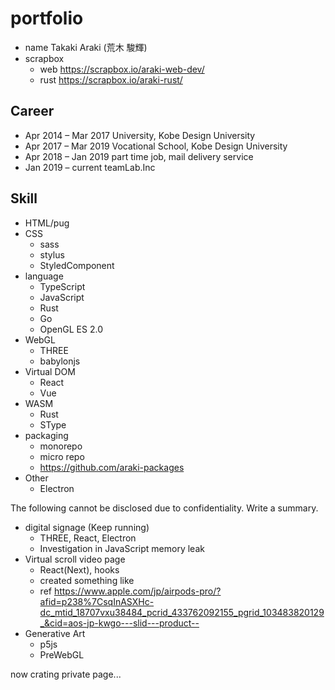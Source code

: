 # portfolio

- name Takaki Araki (荒木 駿輝)
- scrapbox
    - web https://scrapbox.io/araki-web-dev/
    - rust https://scrapbox.io/araki-rust/

## Career

- Apr 2014 – Mar 2017 University, Kobe Design University
- Apr 2017 – Mar 2019 Vocational School, Kobe Design University
- Apr 2018 – Jan 2019 part time job, mail delivery service
- Jan 2019 – current teamLab.Inc

## Skill

- HTML/pug
- CSS
   - sass
   - stylus
   - StyledComponent
- language
   - TypeScript
   - JavaScript
   - Rust
   - Go
   - OpenGL ES 2.0
- WebGL
   - THREE
   - babylonjs
- Virtual DOM
   - React
   - Vue
- WASM
   - Rust
   - SType
- packaging
   - monorepo
   - micro repo
   - https://github.com/araki-packages
- Other
   - Electron

The following cannot be disclosed due to confidentiality.
Write a summary.

- digital signage (Keep running)
   - THREE, React, Electron
   - Investigation in JavaScript memory leak
- Virtual scroll video page
   - React(Next), hooks
   - created something like
   - ref https://www.apple.com/jp/airpods-pro/?afid=p238%7CsqInASXHc-dc_mtid_18707vxu38484_pcrid_433762092155_pgrid_103483820129_&cid=aos-jp-kwgo---slid---product--
- Generative Art
   - p5js
   - PreWebGL

now crating private page...
